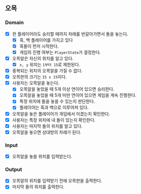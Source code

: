 ## 오목

### Domain

- [x] 한 플레이어라도 승리할 때까지 차례를 번갈아가면서 돌을 놓는다.
  - [x] 흑, 백 플레이어를 가지고 있다
  - [x] 흑돌이 먼저 시작한다.
  - [x] 게임의 진행 여부는 `PlayerState`가 결정한다.
- [x] 오목알은 자신의 위치를 알고 있다.
  - [x] `x, y` 위치는 `1부터 15`로 제한된다.
- [x] 중복되는 위치의 오목알을 가질 수 없다.
- [x] 오목판의 크기는 `15 x 15`이다.
- [x] 사용자는 오목알을 놓는다.
  - [x] 오목알을 놓았을 때 5개 이상 연이어 있으면 승리한다.
  - [x] 오목알을 놓았을 때 5개 미만 연이어 있으면 게임을 계속 진행한다.
  - [x] 특정 위치에 돌을 놓을 수 있는지 판단한다.
  - [x] 플레이어는 흑과 백으로 이루어져 있다.
- [x] 오목알을 놓은 플레이어가 게임에서 이겼는지 확인한다.
- [x] 사용자는 특정 위치에 내 돌이 있는지 확인한다.
- [x] 사용자는 마지막 돌의 위치를 알고 있다.
- [x] 오목알을 놓으면 상대방의 차례가 된다.

### Input
- [x] 오목알을 놓을 위치를 입력받는다.

### Output
- [x] 오목알의 위치를 입력받기 전에 오목판을 출력한다.
- [x] 마지막 돌의 위치를 출력한다.
